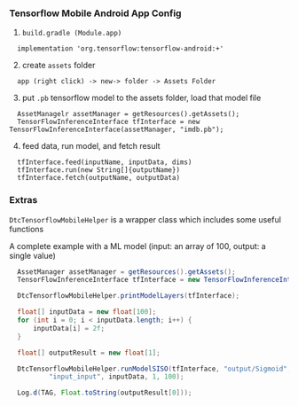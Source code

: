 ### Tensorflow Mobile Android App Config

1.  `build.gradle (Module.app)`
  ```
    implementation 'org.tensorflow:tensorflow-android:+'
  ```

2.  create `assets` folder
  ```
    app (right click) -> new-> folder -> Assets Folder
  ```

3.  put `.pb` tensorflow model to the assets folder, load that model file
  ```
    AssetManagelr assetManager = getResources().getAssets();
    TensorFlowInferenceInterface tfInterface = new TensorFlowInferenceInterface(assetManager, "imdb.pb");
  ```

4.  feed data, run model, and fetch result
  ```
    tfInterface.feed(inputName, inputData, dims)
    tfInterface.run(new String[]{outputName})
    tfInterface.fetch(outputName, outputData)
  ```

### Extras

`DtcTensorflowMobileHelper` is a wrapper class which includes some useful functions

A complete example with a ML model (input: an array of 100, output: a single value)
  ```java
    AssetManager assetManager = getResources().getAssets();
    TensorFlowInferenceInterface tfInterface = new TensorFlowInferenceInterface(assetManager, "imdb.pb");

    DtcTensorflowMobileHelper.printModelLayers(tfInterface);

    float[] inputData = new float[100];
    for (int i = 0; i < inputData.length; i++) {
        inputData[i] = 2f;
    }

    float[] outputResult = new float[1];

    DtcTensorflowMobileHelper.runModelSISO(tfInterface, "output/Sigmoid", outputResult,
            "input_input", inputData, 1, 100);

    Log.d(TAG, Float.toString(outputResult[0]));
  ```
